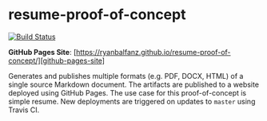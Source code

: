 # resume-proof-of-concept

[![Build Status](https://travis-ci.org/RyanBalfanz/resume-proof-of-concept.svg?branch=master)](https://travis-ci.org/RyanBalfanz/resume-proof-of-concept)

**GitHub Pages Site**: [https://ryanbalfanz.github.io/resume-proof-of-concept/][github-pages-site]

Generates and publishes multiple formats (e.g. PDF, DOCX, HTML) of a single source Markdown document. The artifacts are published to a website deployed using GitHub Pages. The use case for this proof-of-concept is simple resume. New deployments are triggered on updates to `master` using Travis CI.

[github-pages-site]: https://ryanbalfanz.github.io/resume-proof-of-concept/